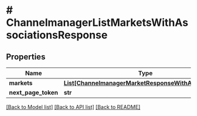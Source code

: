 # # ChannelmanagerListMarketsWithAssociationsResponse


## Properties 


Name | Type | Description | Notes
------------ | ------------- | ------------- | -------------
**markets**| [**List[ChannelmanagerMarketResponseWithAssociations]**](ChannelmanagerMarketResponseWithAssociations.md) |   | [optional]
**next_page_token**| **str** |   | [optional]


[[Back to Model list]](../../README.md#models) [[Back to API list]](../../README.md#endpoints) [[Back to README]](../../README.md)

